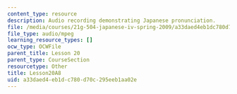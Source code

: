 ```yaml
---
content_type: resource
description: Audio recording demonstrating Japanese pronunciation.
file: /media/courses/21g-504-japanese-iv-spring-2009/a33daed4eb1dc780d70c295eeb1aa02e_Lesson20A8.mp3
file_type: audio/mpeg
learning_resource_types: []
ocw_type: OCWFile
parent_title: Lesson 20
parent_type: CourseSection
resourcetype: Other
title: Lesson20A8
uid: a33daed4-eb1d-c780-d70c-295eeb1aa02e
---
```

